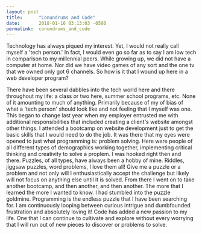 ```yaml
---
layout: post
title:      "Conundrums and Code"
date:       2018-01-16 03:13:03 -0500
permalink:  conundrums_and_code
---
```



Technology has always piqued my interest. Yet, I would not really call myself a 'tech person.' In fact, I would even go so far as to say I am low tech in comparison to my millennial peers. While growing up, we did not have a computer at home. Nor did we have video games of any sort and the one tv that we owned only got 6 channels. So how is it that I wound up here in a web developer program? 

There have been several dabbles into the tech world here and there throughout my life: a class or two here, summer school programs, etc. None of it amounting to much of anything. Primarily because of my of bias of what a 'tech person' should look like and not feeling that I myself was one. This began to change last year when my employer entrusted me with additional responsibilities that included creating a client's website amongst other things. I attended a bootcamp on website development just to get the basic skills that I would need to do the job. It was there that my eyes were opened to just what programming is: problem solving. Here were people of all different types of demographics working together, implementing critical thinking and creativity to solve a proplem. I was hooked right then and there. Puzzles, of all types, have always been a hobby of mine. Riddles, jiggsaw puzzles, word problems, I love them all! Give me a puzzle or a problem and not only will I enthusiastically accept the challenge but likely will not focus on anything else until it is solved. From there I went on to take another bootcamp, and then another, and then another. The more that I learned the more I wanted to know. I had stumbled into the puzzle goldmine. Programming is the endless puzzle that I have been searching for. I am continuously looping between curious intrigue and dumbfounded frustration and absolutely loving it! Code has added a new passion to my life. One that I can continue to cultivate and explore without every worrying that I will run out of new pieces to discover or problems to solve. 
